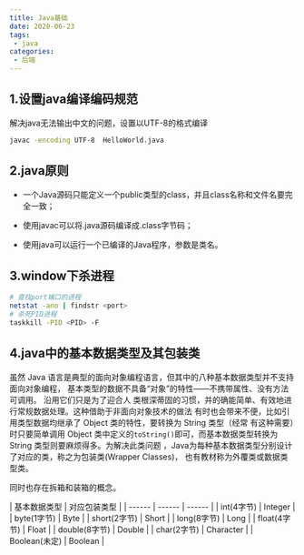 ```yaml
---
title: Java基础
date: 2020-06-23
tags:
 - java
categories:
 - 后端
---
```


## 1.设置java编译编码规范

解决java无法输出中文的问题，设置以UTF-8的格式编译

```bash
javac -encoding UTF-8  HelloWorld.java
```
## 2.java原则
* 一个Java源码只能定义一个public类型的class，并且class名称和文件名要完全一致；

* 使用javac可以将.java源码编译成.class字节码；

* 使用java可以运行一个已编译的Java程序，参数是类名。

## 3.window下杀进程
```bash
# 查找port端口的进程
netstat -ano | findstr <port>
# 杀死PID进程
taskkill -PID <PID> -F
```
## 4.java中的基本数据类型及其包装类

虽然 Java 语言是典型的面向对象编程语言，但其中的八种基本数据类型并不支持面向对象编程，
基本类型的数据不具备“对象”的特性——不携带属性、没有方法可调用。 沿用它们只是为了迎合人
类根深蒂固的习惯，并的确能简单、有效地进行常规数据处理。这种借助于非面向对象技术的做法
有时也会带来不便，比如引用类型数据均继承了 Object 类的特性，要转换为 String 类型（经常
有这种需要）时只要简单调用 Object 类中定义的```toString()```即可，而基本数据类型转换为 String 
类型则要麻烦得多。为解决此类问题 ，Java为每种基本数据类型分别设计了对应的类，称之为包装类(Wrapper Classes)，
也有教材称为外覆类或数据类型类。

同时也存在拆箱和装箱的概念。

| 基本数据类型 | 对应包装类型 |
| ------ | ------ | ------ |
| int(4字节) | Integer |
| byte(1字节) | Byte |
| short(2字节) | Short |
| long(8字节) | Long |
| float(4字节) | Float |
| double(8字节) | Double |
| char(2字节) | Character |
| Boolean(未定) | Boolean |
